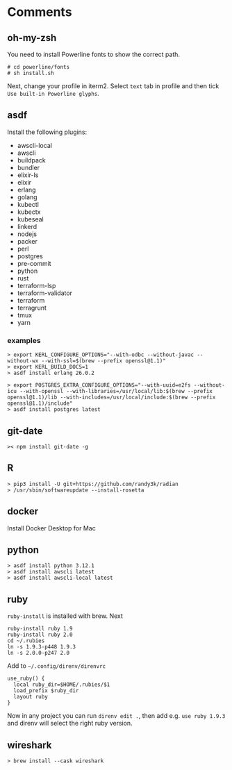 # Comments

## oh-my-zsh

You need to install Powerline fonts to show the correct path.

```
# cd powerline/fonts
# sh install.sh
```

Next, change your profile in iterm2. Select `text` tab in profile and then tick
`Use built-in Powerline glyphs`.

## asdf

Install the following plugins:

* awscli-local
* awscli
* buildpack
* bundler
* elixir-ls
* elixir
* erlang
* golang
* kubectl
* kubectx
* kubeseal
* linkerd
* nodejs
* packer
* perl
* postgres
* pre-commit
* python
* rust
* terraform-lsp
* terraform-validator
* terraform
* terragrunt
* tmux
* yarn

### examples
```
> export KERL_CONFIGURE_OPTIONS="--with-odbc --without-javac --without-wx --with-ssl=$(brew --prefix openssl@1.1)"
> export KERL_BUILD_DOCS=1
> asdf install erlang 26.0.2

> export POSTGRES_EXTRA_CONFIGURE_OPTIONS="--with-uuid=e2fs --without-icu --with-openssl --with-libraries=/usr/local/lib:$(brew --prefix openssl@1.1)/lib --with-includes=/usr/local/include:$(brew --prefix openssl@1.1)/include"
> asdf install postgres latest
```

## git-date

`>< npm install git-date -g`

## R

```
> pip3 install -U git+https://github.com/randy3k/radian
> /usr/sbin/softwareupdate --install-rosetta
```

## docker

Install Docker Desktop for Mac

## python

```
> asdf install python 3.12.1
> asdf install awscli latest
> asdf install awscli-local latest
```

## ruby

`ruby-install` is installed with brew. Next
```
ruby-install ruby 1.9
ruby-install ruby 2.0
cd ~/.rubies
ln -s 1.9.3-p448 1.9.3
ln -s 2.0.0-p247 2.0
```

Add to `~/.config/direnv/direnvrc`
```
use_ruby() {
  local ruby_dir=$HOME/.rubies/$1
  load_prefix $ruby_dir
  layout ruby
}
```

Now in any project you can run `direnv edit .`, then add e.g. `use ruby 1.9.3` and direnv will select the right ruby version.

## wireshark

```
> brew install --cask wireshark
```
